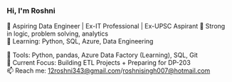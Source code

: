 ### Hi, I'm Roshni 
🔹 Aspiring Data Engineer | Ex-IT Professional | Ex-UPSC Aspirant
🔹 Strong in logic, problem solving, analytics  
🔹 Learning: Python, SQL, Azure, Data Engineering  

🔧 Tools: Python, pandas, Azure Data Factory (Learning), SQL, Git  
🌱 Current Focus: Building ETL Projects + Preparing for DP-203  
📫 Reach me: 12roshni343@gmail.com/roshnisingh007@hotmail.com
